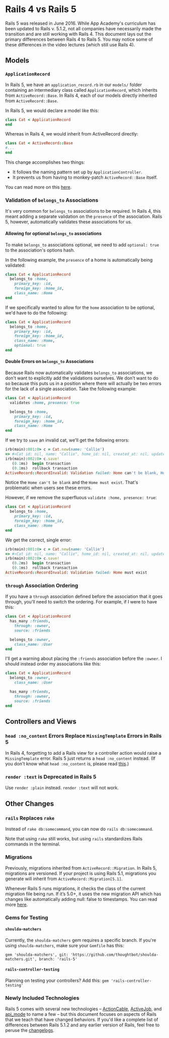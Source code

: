 # Rails 4 vs Rails 5

Rails 5 was released in June 2016. While App Academy's curriculum has been updated to Rails v. 5.1.2, not all companies have necessarily made the transition and are still working with Rails 4. This document lays out the primary differences between Rails 4 to Rails 5. You may notice some of these differences in the video lectures (which still use Rails 4).

## Models

### `ApplicationRecord`

In Rails 5, we have an `application_record.rb` in our `models/` folder containing an intermediary class called `ApplicationRecord`, which inherits from `ActiveRecord::Base`. In Rails 4, each of our models directly inherited from `ActiveRecord::Base`.

In Rails 5, we would declare a model like this:

```ruby
class Cat < ApplicationRecord
end
```

Whereas in Rails 4, we would inherit from ActiveRecord directly:

```ruby
class Cat < ActiveRecord::Base
#...
end
```

This change accomplishes two things:

- It follows the naming pattern set up by `ApplicationController`.
- It prevents us from having to monkey-patch `ActiveRecord::Base` itself.

You can read more on this [here](http://blog.bigbinary.com/2015/12/28/application-record-in-rails-5.html).

### Validation of `belongs_to` Associations

It's very common for `belongs_to` associations to be required. In Rails 4, this meant adding a separate validation on the `presence` of the association. Rails 5, however, automatically validates these associations for us.

#### Allowing for optional `belongs_to` associations

To make `belongs_to` associations optional, we need to add `optional: true` to the association's options hash.

In the following example, the `presence` of a home is automatically being validated:

```ruby
class Cat < ApplicationRecord
  belongs_to :home,
    primary_key: :id,
    foreign_key: :home_id,
    class_name: :Home
end
```

If we specifically wanted to allow for the `home` association to be optional, we'd have to do the following:

```ruby
class Cat < ApplicationRecord
  belongs_to :home,
    primary_key: :id,
    foreign_key: :home_id,
    class_name: :Home,
    optional: true 
end
```

#### Double Errors on `belongs_to` Associations

Because Rails now automatically validates `belongs_to` associations, we don't want to explicitly add the validations ourselves. We don't want to do so because this puts us in a position where there will actually be two errors for the lack of a single association. Take the following example:

```ruby
class Cat < ApplicationRecord
  validates :home, presence: true

  belongs_to :home,
    primary_key: :id,
    foreign_key: :home_id,
    class_name: :Home
end
```

If we try to `save` an invalid cat, we'll get the following errors:

```ruby
irb(main):001:0> c = Cat.new(name: 'Callie')
=> #<Cat id: nil, name: "Callie", home_id: nil, created_at: nil, updated_at: nil>
irb(main):002:0> c.save!
   (0.1ms)  begin transaction
   (0.1ms)  rollback transaction
ActiveRecord::RecordInvalid: Validation failed: Home can't be blank, Home must exist
```

Notice the `Home can't be blank` and the `Home must exist`. That's problematic when users see these errors.

However, if we remove the superfluous `validate :home, presence: true`:

```ruby
class Cat < ApplicationRecord
  belongs_to :home,
    primary_key: :id,
    foreign_key: :home_id,
    class_name: :Home
end
```

We get the correct, single error:

```ruby
irb(main):001:0> c = Cat.new(name: 'Callie')
=> #<Cat id: nil, name: "Callie", home_id: nil, created_at: nil, updated_at: nil>
irb(main):002:0> c.save!
   (0.2ms)  begin transaction
   (0.1ms)  rollback transaction
ActiveRecord::RecordInvalid: Validation failed: Home must exist
```

### `through` Association Ordering

If you have a `through` association defined before the association that it goes through, you'll need to switch the ordering. For example, if I were to have this:

```ruby
class Cat < ApplicationRecord
  has_many :friends,
    through: :owner,
    source: :friends

  belongs_to :owner,
    class_name: :User
end
```

I'll get a warning about placing the `:friends` association before the `:owner`. I should instead order my associations like this:

```ruby
class Cat < ApplicationRecord
  belongs_to :owner,
    class_name: :User

  has_many :friends,
    through: :owner,
    source: :friends
end
```

## Controllers and Views

### `head :no_content` Errors Replace `MissingTemplate` Errors in Rails 5

In Rails 4, forgetting to add a Rails view for a controller action would raise a `MissingTemplate` error. Rails 5 just returns a `head :no_content` instead. (If you don't know what `head :no_content` is, please read [this](https://stackoverflow.com/questions/14716151/why-does-rails-want-to-return-head-no-content-for-json-put-requests).)

### `render :text` is Deprecated in Rails 5

Use `render :plain` instead. `render :text` will not work.

## Other Changes

### `rails` Replaces `rake`

Instead of `rake db:somecommand`, you can now do `rails db:somecommand`.

Note that using `rake` still works, but using `rails` standardizes Rails commands in the terminal.

### Migrations

Previously, migrations inherited from `ActiveRecord::Migration`. In Rails 5, migrations are versioned. If your project is using Rails 5.1, migrations you generate will inherit from `ActiveRecord::Migration[5.1]`.

Whenever Rails 5 runs migrations, it checks the class of the current migration file being run. If it’s 5.0+, it uses the new migration API which has changes like automatically adding null: false to timestamps. You can read more [here](http://blog.bigbinary.com/2016/03/01/migrations-are-versioned-in-rails-5.html).

### Gems for Testing

#### `shoulda-matchers`

Currently, the `shoulda-matchers` gem requires a specific branch. If you're using `shoulda-matchers`, make sure your `Gemfile` has this:

```
gem 'shoulda-matchers', git: 'https://github.com/thoughtbot/shoulda-matchers.git', branch: 'rails-5'
```

#### `rails-controller-testing`

Planning on testing your controllers? Add this: `gem 'rails-controller-testing'`

### Newly Included Technologies

Rails 5 comes with several new technologies – [ActionCable](http://edgeguides.rubyonrails.org/action_cable_overview.html), [ActiveJob](http://edgeguides.rubyonrails.org/active_job_basics.html), and [api_mode](http://edgeguides.rubyonrails.org/api_app.html) to name a few – but this document focuses on aspects of Rails that we teach that have changed behaviors. If you'd like a complete list of differences between Rails 5.1.2 and any earlier version of Rails, feel free to peruse the [changelogs](http://weblog.rubyonrails.org/releases/).